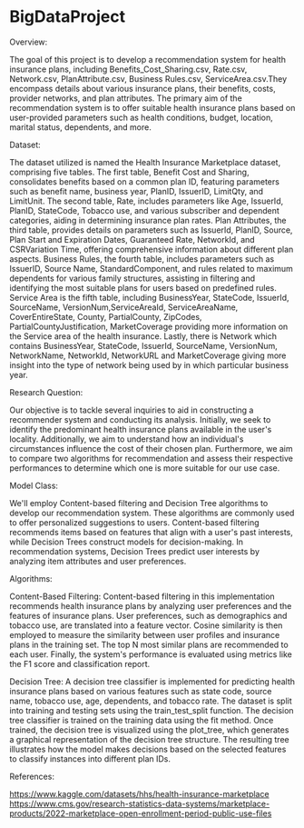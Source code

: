 # BigDataProject

Overview:

The goal of this project is to develop a recommendation system for health insurance plans, including Benefits_Cost_Sharing.csv, Rate.csv, Network.csv, PlanAttribute.csv, Business Rules.csv, ServiceArea.csv.They encompass details about various insurance plans, their benefits, costs, provider networks, and plan attributes. The primary aim of the recommendation system is to offer suitable health insurance plans based on user-provided parameters such as health conditions, budget, location, marital status, dependents, and more.

Dataset:

The dataset utilized is named the Health Insurance Marketplace dataset, comprising five tables.
The first table, Benefit Cost and Sharing, consolidates benefits based on a common plan ID, featuring parameters such as benefit name, business year, PlanID, IssuerID, LimitQty, and LimitUnit.
The second table, Rate, includes parameters like Age, IssuerId, PlanID, StateCode, Tobacco use, and various subscriber and dependent categories, aiding in determining insurance plan rates.
Plan Attributes, the third table, provides details on parameters such as IssuerId, PlanID, Source, Plan Start and Expiration Dates, Guaranteed Rate, NetworkId, and CSRVariation Time, offering comprehensive information about different plan aspects.
Business Rules, the fourth table, includes parameters such as IssuerID, Source Name, StandardComponent, and rules related to maximum dependents for various family structures, assisting in filtering and identifying the most suitable plans for users based on predefined rules.
Service Area is the fifth table, including BusinessYear, StateCode, IssuerId, SourceName, VersionNum,ServiceAreaId, ServiceAreaName, CoverEntireState, County, PartialCounty, ZipCodes, PartialCountyJustification, MarketCoverage providing more information on the Service area of the health insurance.
Lastly, there is Network which contains BusinessYear, StateCode, IssuerId, SourceName, VersionNum, NetworkName, NetworkId, NetworkURL  and MarketCoverage giving more insight into the type of network being used by in which particular business year.


Research Question:

Our objective is to tackle several inquiries to aid in constructing a recommender system and conducting its analysis. Initially, we seek to identify the predominant health insurance plans available in the user's locality. Additionally, we aim to understand how an individual's circumstances influence the cost of their chosen plan. Furthermore, we aim to compare two algorithms for recommendation and assess their respective performances to determine which one is more suitable for our use case.

Model Class:

We'll employ Content-based filtering and Decision Tree algorithms to develop our recommendation system. These algorithms are commonly used to offer personalized suggestions to users. Content-based filtering recommends items based on features that align with a user's past interests, while Decision Trees construct models for decision-making. In recommendation systems, Decision Trees predict user interests by analyzing item attributes and user preferences.

Algorithms:

Content-Based Filtering:
Content-based filtering in this implementation recommends health insurance plans by analyzing user preferences and the features of insurance plans. User preferences, such as demographics and tobacco use, are translated into a feature vector. Cosine similarity is then employed to measure the similarity between user profiles and insurance plans in the training set. The top N most similar plans are recommended to each user. Finally, the system's performance is evaluated using metrics like the F1 score and classification report.

Decision Tree:
A decision tree classifier is implemented for predicting health insurance plans based on various features such as state code, source name, tobacco use, age, dependents, and tobacco rate. The dataset is split into training and testing sets using the train_test_split function. The decision tree classifier is trained on the training data using the fit method. Once trained, the decision tree is visualized using the plot_tree, which generates a graphical representation of the decision tree structure. The resulting tree illustrates how the model makes decisions based on the selected features to classify instances into different plan IDs.

References:

https://www.kaggle.com/datasets/hhs/health-insurance-marketplace
https://www.cms.gov/research-statistics-data-systems/marketplace-products/2022-marketplace-open-enrollment-period-public-use-files


